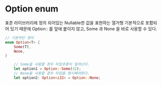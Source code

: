 # Option enum
표준 라이브러리에 정의 되어있는 Nullable한 값을 표현하는 열거형
기본적으로 포함되어 있기 때문에 Option:: 를 앞에 붙이지 않고, Some 과 None 을 바로 사용할 수 있다.

```rust
// 기본적인 정의
enum Option<T> {
    Some(T),
    None,
}
```

```rust     
    // Some을 사용할 경우 타입추론이 일어난다.
    let option1 = Option::Some(32);
    // None을 사용할 경우 타입을 명시해야한다.
    let option2: Option<i32> = Option::None;
```